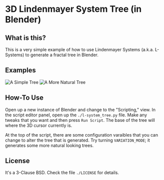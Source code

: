 3D Lindenmayer System Tree (in Blender)
=======================================

What is this?
-------------
This is a very simple example of how to use Lindenmayer Systems (a.k.a.
L-Systems) to generate a fractal tree in Blender.


Examples
--------
![A Simple Tree](https://gitlab.com/define-private-public/3D_L-System_Tree/raw/master/examples/basic-tree.png)
![A More Natural Tree](https://gitlab.com/define-private-public/3D_L-System_Tree/raw/master/examples/random-tree.png)


How-To Use
----------
Open up a new instance of Blender and change to the "Scripting," view.  In the
script editor panel, open up the `./l-system_tree.py` file.  Make any tweaks
that you want and then press `Run Script`.  The base of the tree will where the
3D cursor currently is.

At the top of the script, there are some configuration varaibles that you can
change to alter the tree that is generated.  Try turning `VARIATION_MODE`; it
generates some more natural looking trees.


License
-------
It's a 3-Clause BSD.  Check the file `./LICENSE` for details.

